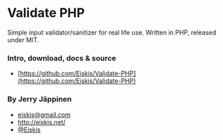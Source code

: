 
# Validate PHP

Simple input validator/sanitizer for real life use. Written in PHP, released under MIT.

### Intro, download, docs & source

- [https://github.com/Eiskis/Validate-PHP](https://github.com/Eiskis/Validate-PHP)

### By Jerry Jäppinen

- eiskis@gmail.com
- http://eiskis.net/
- [@Eiskis](https://twitter.com/Eiskis)

